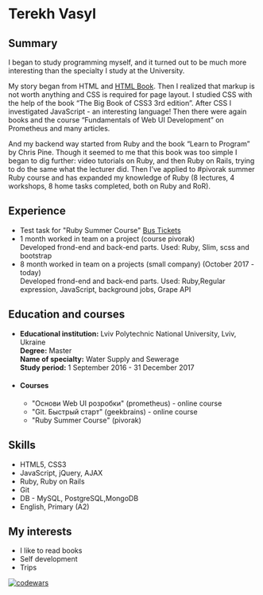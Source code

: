 # Terekh Vasyl

## Summary
I began to study programming myself, and it turned out to be much more interesting than the specialty I study at the University.

My story began from HTML and [HTML Book](http://htmlbook.ru/). Then I realized that markup is not worth anything and CSS is required for page layout. I studied CSS with the help of the book “The Big Book of CSS3 3rd edition”. After CSS I investigated JavaScript - an interesting language! Then there were again books and the course “Fundamentals of Web UI Development” on Prometheus and many articles.

And my backend way started from Ruby and the book “Learn to Program” by Chris Pine. Though it seemed to me that this book was too simple I began to dig further: video tutorials on Ruby, and then Ruby on Rails, trying to do the same what the lecturer did.  Then I’ve applied to #pivorak summer Ruby course and has expanded my knowledge of Ruby (8 lectures, 4 workshops, 8 home tasks completed, both on Ruby and RoR).

## Experience
* Test task for "Ruby Summer Course" [Bus Tickets](https://github.com/Vasyl78/busticket)
*
  1 month worked in team on a project (course pivorak)  
   Developed frond-end and back-end parts. Used: Ruby, Slim, scss and bootstrap
*
  8 month worked in team on a projects (small company) (October 2017 - today)   
   Developed frond-end and back-end parts. Used: Ruby,Regular expression, JavaScript, background jobs, Grape API

## Education and courses
*
  **Educational institution:** Lviv Polytechnic National University, Lviv, Ukraine  
  **Degree:** Master  
  **Name of specialty:** Water Supply and Sewerage  
  **Study period:** 1 September  2016 - 31 December 2017
* #### Courses 
  * "Основи Web UI розробки" (prometheus) - online course
  * "Git. Быстрый старт" (geekbrains) - online course
  * "Ruby Summer Course" (pivorak)

## Skills
* HTML5, CSS3
* JavaScript, jQuery, AJAX
* Ruby, Ruby on Rails
* Git
* DB - MySQL, PostgreSQL,MongoDB
* English, Primary (A2)

## My interests
* I like to read books
* Self development
* Trips

[![codewars](https://www.codewars.com/users/Vasy679/badges/large)](https://www.codewars.com/users/Vasy679/badges/large)

